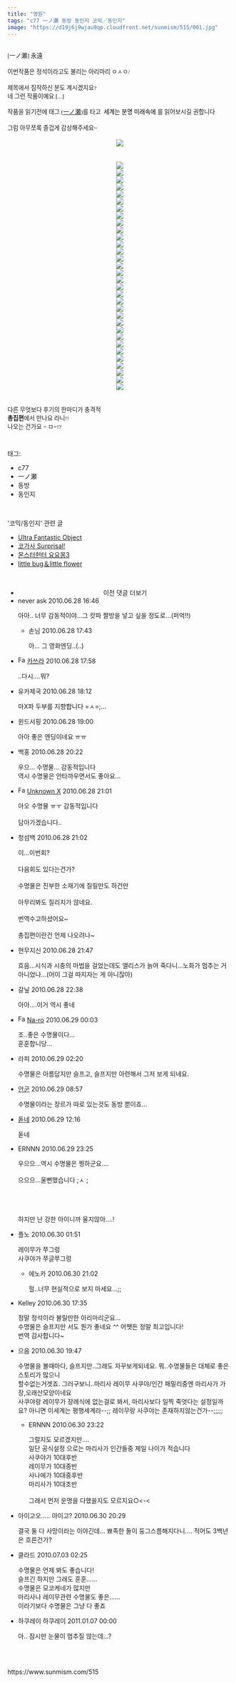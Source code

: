 ```yaml
---
title: "영원"
tags: "c77 一ノ瀬 동방 동인지 코믹／동인지"
image: "https://d19j6j9wjau9qp.cloudfront.net/sunmism/515/001.jpg"
---
```

<div class="article">
<div class="jb-article"><br/>
<span style="FONT-SIZE: 10pt"><span style="FONT-SIZE: 10pt"><span style="FONT-FAMILY: Gulim"><span style="FONT-SIZE: 10pt">[一ノ瀬] 永遠</span></span></span></span><br/>
<br/>
<span style="FONT-SIZE: 10pt"><span style="FONT-SIZE: 10pt"><span style="FONT-FAMILY: Gulim"><span style="FONT-SIZE: 10pt">이번작품은 정석이라고도 불리는 아리마리 ㅇㅅㅇ/</span></span></span></span><br/>
<br/>
<span style="FONT-SIZE: 10pt"><span style="FONT-SIZE: 10pt"><span style="FONT-FAMILY: Gulim"><span style="FONT-SIZE: 10pt">제목에서 짐작하신 분도 계시겠지요?</span></span></span></span><br/>
<span style="FONT-SIZE: 10pt"><span style="FONT-SIZE: 10pt"><span style="FONT-FAMILY: Gulim"><span style="FONT-SIZE: 10pt">네 그런 작품이예요 [...]</span></span></span><br/>
<br/>
<span style="FONT-SIZE: 10pt"><span style="FONT-FAMILY: Gulim"><span style="FONT-SIZE: 10pt">작품을 읽기전에 태그 (</span></span></span><a href="http://touhouch.tistory.com/tag/一ノ瀬" target="_blank" title="[http://touhouch.tistory.com/tag/一ノ瀬]로 이동합니다."><span style="FONT-SIZE: 10pt"><span style="FONT-FAMILY: Gulim"><span style="FONT-SIZE: 10pt">一ノ瀬</span></span></span></a><span style="FONT-SIZE: 10pt"><span style="FONT-FAMILY: Gulim"><span style="FONT-SIZE: 10pt">)를 타고  </span></span></span><span style="FONT-FAMILY: Dotum"><font color="#000000"><span style="FONT-SIZE: 10pt"><span style="FONT-SIZE: 12pt"><span style="FONT-FAMILY: Gulim"><span style="FONT-SIZE: 10pt">세계는 분명 미래속에</span></span></span></span></font></span><span style="FONT-SIZE: 10pt"><span style="FONT-SIZE: 12pt"><span style="FONT-FAMILY: Gulim"><span style="FONT-SIZE: 10pt"> </span></span></span><span style="FONT-FAMILY: Gulim"><span style="FONT-SIZE: 10pt">를 읽어보시길 권합니다</span></span></span></span><br/>
<br/>
<span style="FONT-SIZE: 10pt"><span style="FONT-SIZE: 10pt"><span style="FONT-FAMILY: Gulim"><span style="FONT-SIZE: 10pt">그럼 아무쪼록 즐겁게 감상해주세요~</span></span></span></span><br/>
<br/>
<span style="FONT-SIZE: 10pt"><span style="FONT-SIZE: 10pt"><span style="FONT-FAMILY: Gulim"><span style="FONT-SIZE: 10pt"><div class="imageblock center" style="text-align: center; clear: both;"><img src="{{ site.imgserver8 }}/sunmism/515/001.jpg"/></div></span></span></span></span><br/>
<br/>
<span style="FONT-SIZE: 10pt"><span style="FONT-SIZE: 10pt"><span style="FONT-FAMILY: Gulim"><span style="FONT-SIZE: 10pt"><div class="imageblock center" style="text-align: center; clear: both;"><img src="{{ site.imgserver8 }}/sunmism/515/002.jpg"/></div></span></span></span></span><span style="FONT-SIZE: 10pt"><span style="FONT-SIZE: 10pt"><span style="FONT-FAMILY: Gulim"><span style="FONT-SIZE: 10pt"><div class="imageblock center" style="text-align: center; clear: both;"><img src="{{ site.imgserver8 }}/sunmism/515/003.jpg"/></div></span></span></span></span><span style="FONT-SIZE: 10pt"><span style="FONT-SIZE: 10pt"><span style="FONT-FAMILY: Gulim"><span style="FONT-SIZE: 10pt"><div class="imageblock center" style="text-align: center; clear: both;"><img src="{{ site.imgserver8 }}/sunmism/515/004.jpg"/></div></span></span></span></span><span style="FONT-SIZE: 10pt"><span style="FONT-SIZE: 10pt"><span style="FONT-FAMILY: Gulim"><span style="FONT-SIZE: 10pt"><div class="imageblock center" style="text-align: center; clear: both;"><img src="{{ site.imgserver8 }}/sunmism/515/005.jpg"/></div></span></span></span></span><span style="FONT-SIZE: 10pt"><span style="FONT-SIZE: 10pt"><span style="FONT-FAMILY: Gulim"><span style="FONT-SIZE: 10pt"><div class="imageblock center" style="text-align: center; clear: both;"><img src="{{ site.imgserver8 }}/sunmism/515/006.jpg"/></div></span></span></span></span><span style="FONT-SIZE: 10pt"><span style="FONT-SIZE: 10pt"><span style="FONT-FAMILY: Gulim"><span style="FONT-SIZE: 10pt"><div class="imageblock center" style="text-align: center; clear: both;"><img src="{{ site.imgserver8 }}/sunmism/515/007.jpg"/></div></span></span></span></span><span style="FONT-SIZE: 10pt"><span style="FONT-SIZE: 10pt"><span style="FONT-FAMILY: Gulim"><span style="FONT-SIZE: 10pt"><div class="imageblock center" style="text-align: center; clear: both;"><img src="{{ site.imgserver8 }}/sunmism/515/008.jpg"/></div></span></span></span></span><span style="FONT-SIZE: 10pt"><span style="FONT-SIZE: 10pt"><span style="FONT-FAMILY: Gulim"><span style="FONT-SIZE: 10pt"><div class="imageblock center" style="text-align: center; clear: both;"><img src="{{ site.imgserver8 }}/sunmism/515/009.jpg"/></div></span></span></span></span><span style="FONT-SIZE: 10pt"><span style="FONT-SIZE: 10pt"><span style="FONT-FAMILY: Gulim"><span style="FONT-SIZE: 10pt"><div class="imageblock center" style="text-align: center; clear: both;"><img src="{{ site.imgserver8 }}/sunmism/515/010.jpg"/></div></span></span></span></span><span style="FONT-SIZE: 10pt"><span style="FONT-SIZE: 10pt"><span style="FONT-FAMILY: Gulim"><span style="FONT-SIZE: 10pt"><div class="imageblock center" style="text-align: center; clear: both;"><img src="{{ site.imgserver8 }}/sunmism/515/011.jpg"/></div></span></span></span></span><span style="FONT-SIZE: 10pt"><span style="FONT-SIZE: 10pt"><span style="FONT-FAMILY: Gulim"><span style="FONT-SIZE: 10pt"><div class="imageblock center" style="text-align: center; clear: both;"><img src="{{ site.imgserver8 }}/sunmism/515/012.jpg"/></div></span></span></span></span><span style="FONT-SIZE: 10pt"><span style="FONT-SIZE: 10pt"><span style="FONT-FAMILY: Gulim"><span style="FONT-SIZE: 10pt"><div class="imageblock center" style="text-align: center; clear: both;"><img src="{{ site.imgserver8 }}/sunmism/515/013.jpg"/></div></span></span></span></span><span style="FONT-SIZE: 10pt"><span style="FONT-SIZE: 10pt"><span style="FONT-FAMILY: Gulim"><span style="FONT-SIZE: 10pt"><div class="imageblock center" style="text-align: center; clear: both;"><img src="{{ site.imgserver8 }}/sunmism/515/014.jpg"/></div></span></span></span></span><span style="FONT-SIZE: 10pt"><span style="FONT-SIZE: 10pt"><span style="FONT-FAMILY: Gulim"><span style="FONT-SIZE: 10pt"><div class="imageblock center" style="text-align: center; clear: both;"><img src="{{ site.imgserver8 }}/sunmism/515/015.jpg"/></div></span></span></span></span><span style="FONT-SIZE: 10pt"><span style="FONT-SIZE: 10pt"><span style="FONT-FAMILY: Gulim"><span style="FONT-SIZE: 10pt"><div class="imageblock center" style="text-align: center; clear: both;"><img src="{{ site.imgserver8 }}/sunmism/515/016.jpg"/></div></span></span></span></span><span style="FONT-SIZE: 10pt"><span style="FONT-SIZE: 10pt"><span style="FONT-FAMILY: Gulim"><span style="FONT-SIZE: 10pt"><div class="imageblock center" style="text-align: center; clear: both;"><img src="{{ site.imgserver8 }}/sunmism/515/017.jpg"/></div></span></span></span></span><span style="FONT-SIZE: 10pt"><span style="FONT-SIZE: 10pt"><span style="FONT-FAMILY: Gulim"><span style="FONT-SIZE: 10pt"><div class="imageblock center" style="text-align: center; clear: both;"><img src="{{ site.imgserver8 }}/sunmism/515/018.jpg"/></div></span></span></span></span><span style="FONT-SIZE: 10pt"><span style="FONT-SIZE: 10pt"><span style="FONT-FAMILY: Gulim"><span style="FONT-SIZE: 10pt"><div class="imageblock center" style="text-align: center; clear: both;"><img src="{{ site.imgserver8 }}/sunmism/515/019.jpg"/></div></span></span></span></span><span style="FONT-SIZE: 10pt"><span style="FONT-SIZE: 10pt"><span style="FONT-FAMILY: Gulim"><span style="FONT-SIZE: 10pt"><div class="imageblock center" style="text-align: center; clear: both;"><img src="{{ site.imgserver8 }}/sunmism/515/020.jpg"/></div></span></span></span></span><span style="FONT-SIZE: 10pt"><span style="FONT-SIZE: 10pt"><span style="FONT-FAMILY: Gulim"><span style="FONT-SIZE: 10pt"><div class="imageblock center" style="text-align: center; clear: both;"><img src="{{ site.imgserver8 }}/sunmism/515/021.jpg"/></div></span></span></span></span><span style="FONT-SIZE: 10pt"><span style="FONT-SIZE: 10pt"><span style="FONT-FAMILY: Gulim"><span style="FONT-SIZE: 10pt"><div class="imageblock center" style="text-align: center; clear: both;"><img src="{{ site.imgserver8 }}/sunmism/515/022.jpg"/></div></span></span></span></span><span style="FONT-SIZE: 10pt"><span style="FONT-SIZE: 10pt"><span style="FONT-FAMILY: Gulim"><span style="FONT-SIZE: 10pt"><div class="imageblock center" style="text-align: center; clear: both;"><img src="{{ site.imgserver8 }}/sunmism/515/023.jpg"/></div></span></span></span></span><span style="FONT-SIZE: 10pt"><span style="FONT-SIZE: 10pt"><span style="FONT-FAMILY: Gulim"><span style="FONT-SIZE: 10pt"><div class="imageblock center" style="text-align: center; clear: both;"><img src="{{ site.imgserver8 }}/sunmism/515/024.jpg"/></div></span></span></span></span><span style="FONT-SIZE: 10pt"><span style="FONT-SIZE: 10pt"><span style="FONT-FAMILY: Gulim"><span style="FONT-SIZE: 10pt"><div class="imageblock center" style="text-align: center; clear: both;"><img src="{{ site.imgserver8 }}/sunmism/515/025.jpg"/></div></span></span></span></span><span style="FONT-SIZE: 10pt"><span style="FONT-SIZE: 10pt"><span style="FONT-FAMILY: Gulim"><span style="FONT-SIZE: 10pt"><div class="imageblock center" style="text-align: center; clear: both;"><img src="{{ site.imgserver8 }}/sunmism/515/026.jpg"/></div></span></span></span></span><span style="FONT-SIZE: 10pt"><span style="FONT-SIZE: 10pt"><span style="FONT-FAMILY: Gulim"><span style="FONT-SIZE: 10pt"><div class="imageblock center" style="text-align: center; clear: both;"><img src="{{ site.imgserver8 }}/sunmism/515/027.jpg"/></div></span></span></span></span><span style="FONT-SIZE: 10pt"><span style="FONT-SIZE: 10pt"><span style="FONT-FAMILY: Gulim"><span style="FONT-SIZE: 10pt"><div class="imageblock center" style="text-align: center; clear: both;"><img src="{{ site.imgserver8 }}/sunmism/515/028.jpg"/></div></span></span></span></span><span style="FONT-SIZE: 10pt"><span style="FONT-SIZE: 10pt"><span style="FONT-FAMILY: Gulim"><span style="FONT-SIZE: 10pt"><div class="imageblock center" style="text-align: center; clear: both;"><img src="{{ site.imgserver8 }}/sunmism/515/029.jpg"/></div></span></span></span></span><span style="FONT-SIZE: 10pt"><span style="FONT-SIZE: 10pt"><span style="FONT-FAMILY: Gulim"><span style="FONT-SIZE: 10pt"><div class="imageblock center" style="text-align: center; clear: both;"><img src="{{ site.imgserver8 }}/sunmism/515/030.jpg"/></div></span></span></span></span><span style="FONT-SIZE: 10pt"><span style="FONT-SIZE: 10pt"><span style="FONT-FAMILY: Gulim"><span style="FONT-SIZE: 10pt"><div class="imageblock center" style="text-align: center; clear: both;"><img src="{{ site.imgserver8 }}/sunmism/515/031.jpg"/></div></span></span></span></span><span style="FONT-SIZE: 10pt"><span style="FONT-SIZE: 10pt"><span style="FONT-FAMILY: Gulim"><span style="FONT-SIZE: 10pt"><div class="imageblock center" style="text-align: center; clear: both;"><img src="{{ site.imgserver8 }}/sunmism/515/032.jpg"/></div></span></span></span></span><span style="FONT-SIZE: 10pt"><span style="FONT-SIZE: 10pt"><span style="FONT-FAMILY: Gulim"><span style="FONT-SIZE: 10pt"><div class="imageblock center" style="text-align: center; clear: both;"><img src="{{ site.imgserver8 }}/sunmism/515/033.jpg"/></div></span></span></span></span><br/>
<br/>
<span style="FONT-SIZE: 10pt"><span style="FONT-SIZE: 10pt"><span style="FONT-FAMILY: Gulim"><span style="FONT-SIZE: 10pt">다른 무엇보다 후기의 한마디가 충격적</span></span></span></span><br/>
<strong><span style="FONT-SIZE: 10pt"><span style="FONT-SIZE: 10pt"><span style="FONT-FAMILY: Gulim"><span style="FONT-SIZE: 10pt">총집편</span></span></span></span></strong><span style="FONT-SIZE: 10pt"><span style="FONT-SIZE: 10pt"><span style="FONT-FAMILY: Gulim"><span style="FONT-SIZE: 10pt">에서 만나요 라니!!</span></span></span></span><br/>
<span style="FONT-SIZE: 10pt"><span style="FONT-SIZE: 10pt"><span style="FONT-FAMILY: Gulim"><span style="FONT-SIZE: 10pt">나오는 건가요 = ㅁ=!?</span></span></span></span><div style="text-align:center;margin:10px 0 10px 0;clear:both"><div style="display:inline;text-align:center;">
</div><div style="display:inline;text-align:center;">
</div></div> </div></div><br/>
<div class="tagTrail">
<p>태그: </p>
<ul>
<li>c77</li>
<li>一ノ瀬</li>
<li>동방</li>
<li>동인지</li>
</ul>
</div><br/>
<div class="another">
<p>'코믹/동인지' 관련 글</p>
<ul>
<li><a href="/sunmism_522">Ultra Fantastic Object</a></li>
<li><a href="/sunmism_516">코가사 Surprisal!</a></li>
<li><a href="/sunmism_512">몬스터헌터 요요몽3</a></li>
<li><a href="/sunmism_509">little bug＆little flower</a></li>
</ul>
</div><br/>
<div class="jb-discuss-list jb-discuss-list-comment">
<ul class="jb-discuss-list-level-1">
<li class="tt_more_preview_comments_wrap" id="ttMorePreviousCommentsFor515" onclick="getEntryCommentsByPaging(515); return false;" style="text-align:center;cursor:pointer"><span class="tt_more_preview_comments_text">이전 댓글 더보기</span><input id="ttMorePreviousCommentsFirstWrittenFor515" type="hidden" value="1277711198"/><input id="ttMorePreviousCommentsFirstIdFor515" type="hidden" value="4218885"/></li>
<li class="rp_general" id="comment4218885">
<div class="jb-discuss jb-discuss-comment">
<div class="jb-discuss-information jb-discuss-information-comment">
<span class="jb-discuss-information-name">never ask</span>
<span class="jb-discuss-information-date">2010.06.28 16:46 </span>
</div>
<p class="jb-discuss-content jb-discuss-content-comment">아아.. 너무 감동적이야...그 캇파 짤방을 넣고 싶을 정도로...(퍼억!!)</p>
</div>
<ul class="jb-discuss-list-level-2">
<li class="rp_general" id="comment4219117">
<div class="jb-discuss jb-discuss-comment">
<div class="jb-discuss-information jb-discuss-information-comment">
<span class="jb-discuss-information-name">손님</span>
<span class="jb-discuss-information-date">2010.06.28 17:43 </span>
</div>
<p class="jb-discuss-content jb-discuss-content-comment">아... 그 영화엔딩..(..)</p>
</div>
</li>
</ul>
</li>
<li class="rp_general" id="comment4219179">
<div class="jb-discuss jb-discuss-comment">
<div class="jb-discuss-information jb-discuss-information-comment">
<span class="jb-discuss-information-name"><img alt="Favicon of http://blog.naver.com/dn98172" height="16" onerror="this.onerror=null;this.parentNode.removeChild(this)" src="http://blog.naver.com/favicon.ico" width="16"/> <a href="http://blog.naver.com/dn98172" onclick="return openLinkInNewWindow(this)">카쓰라</a></span>
<span class="jb-discuss-information-date">2010.06.28 17:58 </span>
</div>
<p class="jb-discuss-content jb-discuss-content-comment">..다시....뭐?</p>
</div>
</li>
<li class="rp_general" id="comment4219257">
<div class="jb-discuss jb-discuss-comment">
<div class="jb-discuss-information jb-discuss-information-comment">
<span class="jb-discuss-information-name">유카제국</span>
<span class="jb-discuss-information-date">2010.06.28 18:12 </span>
</div>
<p class="jb-discuss-content jb-discuss-content-comment">마X파 두부를 지향합니다  =ㅅ=;...</p>
</div>
</li>
<li class="rp_general" id="comment4219495">
<div class="jb-discuss jb-discuss-comment">
<div class="jb-discuss-information jb-discuss-information-comment">
<span class="jb-discuss-information-name">윈드서핑</span>
<span class="jb-discuss-information-date">2010.06.28 19:00 </span>
</div>
<p class="jb-discuss-content jb-discuss-content-comment">아아 좋은 엔딩이네요 ㅠㅠ</p>
</div>
</li>
<li class="rp_general" id="comment4219796">
<div class="jb-discuss jb-discuss-comment">
<div class="jb-discuss-information jb-discuss-information-comment">
<span class="jb-discuss-information-name">백홍</span>
<span class="jb-discuss-information-date">2010.06.28 20:22 </span>
</div>
<p class="jb-discuss-content jb-discuss-content-comment">우으...  수명물... 감동적입니다<br/>
역시 수명물은 안타까우면서도 좋아요...</p>
</div>
</li>
<li class="rp_general" id="comment4219996">
<div class="jb-discuss jb-discuss-comment">
<div class="jb-discuss-information jb-discuss-information-comment">
<span class="jb-discuss-information-name"><img alt="Favicon of http://blog.naver.com/kaidoukaoru" height="16" onerror="this.onerror=null;this.parentNode.removeChild(this)" src="http://blog.naver.com/favicon.ico" width="16"/> <a href="http://blog.naver.com/kaidoukaoru" onclick="return openLinkInNewWindow(this)">Unknown X</a></span>
<span class="jb-discuss-information-date">2010.06.28 21:01 </span>
</div>
<p class="jb-discuss-content jb-discuss-content-comment">아오 수명물 ㅠㅜ 감동적입니다<br/>
<br/>
담아가겠습니다..</p>
</div>
</li>
<li class="rp_general" id="comment4219999">
<div class="jb-discuss jb-discuss-comment">
<div class="jb-discuss-information jb-discuss-information-comment">
<span class="jb-discuss-information-name">청섬백</span>
<span class="jb-discuss-information-date">2010.06.28 21:02 </span>
</div>
<p class="jb-discuss-content jb-discuss-content-comment">이...이번회?<br/>
<br/>
다음회도 있다는건가?<br/>
<br/>
수명물은 진부한 소재기에 질릴만도 하건만<br/>
<br/>
아무리봐도 질리지가 않네요.<br/>
<br/>
번역수고하셨어요~<br/>
<br/>
총집편이란건 언제 나오려나~</p>
</div>
</li>
<li class="rp_general" id="comment4220210">
<div class="jb-discuss jb-discuss-comment">
<div class="jb-discuss-information jb-discuss-information-comment">
<span class="jb-discuss-information-name">현무지신</span>
<span class="jb-discuss-information-date">2010.06.28 21:47 </span>
</div>
<p class="jb-discuss-content jb-discuss-content-comment">흐음...시식과 시충의 마법을 걸었는데도 앨리스가 늙어 죽다니...노화가 멈추는 거 아니었나...(어이 그걸 따지자는 게 아니잖아)</p>
</div>
</li>
<li class="rp_general" id="comment4220476">
<div class="jb-discuss jb-discuss-comment">
<div class="jb-discuss-information jb-discuss-information-comment">
<span class="jb-discuss-information-name">갈닢</span>
<span class="jb-discuss-information-date">2010.06.28 22:38 </span>
</div>
<p class="jb-discuss-content jb-discuss-content-comment">아아....이거 역시 좋네</p>
</div>
</li>
<li class="rp_general" id="comment4220834">
<div class="jb-discuss jb-discuss-comment">
<div class="jb-discuss-information jb-discuss-information-comment">
<span class="jb-discuss-information-name"><img alt="Favicon of https://huntingground.tistory.com" height="16" onerror="this.onerror=null;this.parentNode.removeChild(this)" src="https://huntingground.tistory.com/favicon.ico" width="16"/> <a href="https://huntingground.tistory.com" onclick="return openLinkInNewWindow(this)">Na-ro</a></span>
<span class="jb-discuss-information-date">2010.06.29 00:03 </span>
</div>
<p class="jb-discuss-content jb-discuss-content-comment">조..좋은 수명물이다...<br/>
훈훈합니당...</p>
</div>
</li>
<li class="rp_general" id="comment4221386">
<div class="jb-discuss jb-discuss-comment">
<div class="jb-discuss-information jb-discuss-information-comment">
<span class="jb-discuss-information-name">라피</span>
<span class="jb-discuss-information-date">2010.06.29 02:20 </span>
</div>
<p class="jb-discuss-content jb-discuss-content-comment">수명물은 아름답지만 슬프고, 슬프지만 아련해서 그저 보게 되네요.</p>
</div>
</li>
<li class="rp_general" id="comment4222617">
<div class="jb-discuss jb-discuss-comment">
<div class="jb-discuss-information jb-discuss-information-comment">
<span class="jb-discuss-information-name"> <a href="http://dlrjt" onclick="return openLinkInNewWindow(this)">안군</a></span>
<span class="jb-discuss-information-date">2010.06.29 08:57 </span>
</div>
<p class="jb-discuss-content jb-discuss-content-comment">수명물이라는 장르가 따로 있는것도 동방 뿐이죠...</p>
</div>
</li>
<li class="rp_general" id="comment4223476">
<div class="jb-discuss jb-discuss-comment">
<div class="jb-discuss-information jb-discuss-information-comment">
<span class="jb-discuss-information-name"><a href="http://123" onclick="return openLinkInNewWindow(this)">돋네</a></span>
<span class="jb-discuss-information-date">2010.06.29 12:16 </span>
</div>
<p class="jb-discuss-content jb-discuss-content-comment">돋네</p>
</div>
</li>
<li class="rp_general" id="comment4226528">
<div class="jb-discuss jb-discuss-comment">
<div class="jb-discuss-information jb-discuss-information-comment">
<span class="jb-discuss-information-name">ERNNN</span>
<span class="jb-discuss-information-date">2010.06.29 23:25 </span>
</div>
<p class="jb-discuss-content jb-discuss-content-comment">우으으...역시 수명물은 찡하군요....<br/>
<br/>
으으으...울뻔했습니다 ;ㅅ ;<br/>
<br/>
<br/>
<br/>
<br/>
하지만 난 강한 아이니까 울지않아....!</p>
</div>
</li>
<li class="rp_general" id="comment4227098">
<div class="jb-discuss jb-discuss-comment">
<div class="jb-discuss-information jb-discuss-information-comment">
<span class="jb-discuss-information-name">플노</span>
<span class="jb-discuss-information-date">2010.06.30 01:51 </span>
</div>
<p class="jb-discuss-content jb-discuss-content-comment">레이무가 쭈그렁<br/>
사쿠야가 쭈글쭈그렁</p>
</div>
<ul class="jb-discuss-list-level-2">
<li class="rp_general" id="comment4231429">
<div class="jb-discuss jb-discuss-comment">
<div class="jb-discuss-information jb-discuss-information-comment">
<span class="jb-discuss-information-name">에노카</span>
<span class="jb-discuss-information-date">2010.06.30 21:02 </span>
</div>
<p class="jb-discuss-content jb-discuss-content-comment">헐..너무 현실적으로 보지 마세요...;;</p>
</div>
</li>
</ul>
</li>
<li class="rp_general" id="comment4230698">
<div class="jb-discuss jb-discuss-comment">
<div class="jb-discuss-information jb-discuss-information-comment">
<span class="jb-discuss-information-name">Kelley</span>
<span class="jb-discuss-information-date">2010.06.30 17:35 </span>
</div>
<p class="jb-discuss-content jb-discuss-content-comment">정말 정석이라 불릴만한 아리마리군요...<br/>
수명물은 슬프지만 서도 뭔가 좋네요 ^^ 어쨋든 정말 최고입니다!<br/>
번역 감사합니다~</p>
</div>
</li>
<li class="rp_general" id="comment4230926">
<div class="jb-discuss jb-discuss-comment">
<div class="jb-discuss-information jb-discuss-information-comment">
<span class="jb-discuss-information-name">으음</span>
<span class="jb-discuss-information-date">2010.06.30 19:47 </span>
</div>
<p class="jb-discuss-content jb-discuss-content-comment">수명물을 볼때마다, 슬프지만..그래도 자꾸보게되네요. 뭐..수명물들은 대체로 좋은스토리가 많으니<br/>
할수없는거겟죠. 그러구보니..마리사 레이무 사쿠야/인간 패밀리중엔 마리사가 가장,오래산모양이네요<br/>
사쿠야랑 레이무가 장례식에 없는걸로 봐서, 마리사보다 일찍 죽엇다는 설정일까요? 아니면 이세계는 평행세계라--;; 레이무랑 사쿠야는 존재하지않는건가--;;;;;</p>
</div>
<ul class="jb-discuss-list-level-2">
<li class="rp_general" id="comment4231882">
<div class="jb-discuss jb-discuss-comment">
<div class="jb-discuss-information jb-discuss-information-comment">
<span class="jb-discuss-information-name">ERNNN</span>
<span class="jb-discuss-information-date">2010.06.30 23:22 </span>
</div>
<p class="jb-discuss-content jb-discuss-content-comment">그럴지도 모르겠지만....<br/>
일단 공식설정 으로는 마리사가 인간들중 제일 나이가 적습니다<br/>
사쿠야가 10대후반<br/>
레이무가 10대중반<br/>
사나에가 10대중후반<br/>
마리사가 10대초반<br/>
<br/>
그래서 먼저 운명을 다했을지도 모르지요○&lt;-&lt;</p>
</div>
</li>
</ul>
</li>
<li class="rp_general" id="comment4231335">
<div class="jb-discuss jb-discuss-comment">
<div class="jb-discuss-information jb-discuss-information-comment">
<span class="jb-discuss-information-name">아이고오..... 아이고?</span>
<span class="jb-discuss-information-date">2010.06.30 20:29 </span>
</div>
<p class="jb-discuss-content jb-discuss-content-comment">결국 둘 다 사망이라는 이야긴데... 뾰족한 돌이 둥그스름해지다니.... 적어도 3백년은 흐른건가?</p>
</div>
</li>
<li class="rp_general" id="comment4248964">
<div class="jb-discuss jb-discuss-comment">
<div class="jb-discuss-information jb-discuss-information-comment">
<span class="jb-discuss-information-name">클라드</span>
<span class="jb-discuss-information-date">2010.07.03 02:25 </span>
</div>
<p class="jb-discuss-content jb-discuss-content-comment">수명물은 언제 봐도 좋습니다!<br/>
슬프긴 하지만 그래도 훈훈......<br/>
수명물은 모코케네가 많지만 <br/>
마리사나 레이무관련 수명물도 좋은......<br/>
이라기보다 수명물은 그냥 다 좋죠</p>
</div>
</li>
<li class="rp_general" id="comment5382030">
<div class="jb-discuss jb-discuss-comment">
<div class="jb-discuss-information jb-discuss-information-comment">
<span class="jb-discuss-information-name">하쿠레이 하쿠레이</span>
<span class="jb-discuss-information-date">2011.01.07 00:00 </span>
</div>
<p class="jb-discuss-content jb-discuss-content-comment">아.. 잠시만 눈물이 멈추질 않는데...?</p>
</div>
</li>
</ul>
</div><br/>
<br/>
<p id="refer">https://www.sunmism.com/515</p>
<br/>
